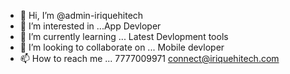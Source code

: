- 👋 Hi, I’m @admin-iriquehitech
- 👀 I’m interested in ...App Devloper
- 🌱 I’m currently learning ... Latest Devlopment tools
- 💞️ I’m looking to collaborate on ... Mobile devloper
- 📫 How to reach me ... 7777009971 connect@iriquehitech.com

<!---
admin-iriquehitech/admin-iriquehitech is a ✨ special ✨ repository because its `README.md` (this file) appears on your GitHub profile.
You can click the Preview link to take a look at your changes.
--->
